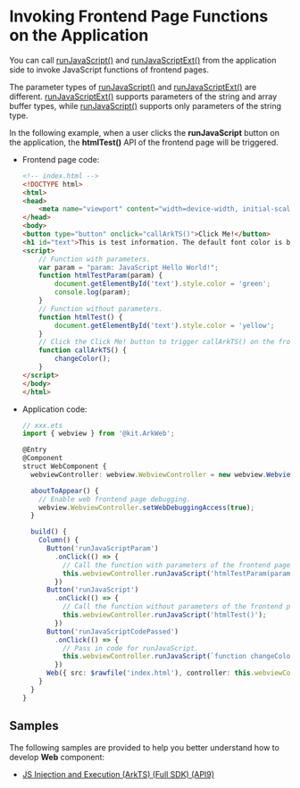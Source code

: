 # Invoking Frontend Page Functions on the Application
<!--Kit: ArkWeb-->
<!--Subsystem: Web-->
<!--Owner: @aohui-->
<!--Designer: @yaomingliu-->
<!--Tester: @ghiker-->
<!--Adviser: @HelloCrease-->

You can call [runJavaScript()](../reference/apis-arkweb/arkts-apis-webview-WebviewController.md#runjavascript) and [runJavaScriptExt()](../reference/apis-arkweb/arkts-apis-webview-WebviewController.md#runjavascriptext10) from the application side to invoke JavaScript functions of frontend pages.

The parameter types of [runJavaScript()](../reference/apis-arkweb/arkts-apis-webview-WebviewController.md#runjavascript) and [runJavaScriptExt()](../reference/apis-arkweb/arkts-apis-webview-WebviewController.md#runjavascriptext10) are different. [runJavaScriptExt()](../reference/apis-arkweb/arkts-apis-webview-WebviewController.md#runjavascriptext10) supports parameters of the string and array buffer types, while [runJavaScript()](../reference/apis-arkweb/arkts-apis-webview-WebviewController.md#runjavascript) supports only parameters of the string type.

In the following example, when a user clicks the **runJavaScript** button on the application, the **htmlTest()** API of the frontend page will be triggered.

- Frontend page code:

  ```html
  <!-- index.html -->
  <!DOCTYPE html>
  <html>
  <head>
      <meta name="viewport" content="width=device-width, initial-scale=1.0">
  </head>
  <body>
  <button type="button" onclick="callArkTS()">Click Me!</button>
  <h1 id="text">This is test information. The default font color is black. After the runJavaScript method is called, the font color is yellow. After the runJavaScriptParam method is called, the font color is green. After the runJavaScriptCodePassed method is called, the font color is red.</h1>
  <script>
      // Function with parameters.
      var param = "param: JavaScript Hello World!";
      function htmlTestParam(param) {
          document.getElementById('text').style.color = 'green';
          console.log(param);
      }
      // Function without parameters.
      function htmlTest() {
          document.getElementById('text').style.color = 'yellow';
      }
      // Click the Click Me! button to trigger callArkTS() on the frontend page to execute the code passed in by JavaScript.
      function callArkTS() {
          changeColor();
      }
  </script>
  </body>
  </html>
  ```


- Application code:

  ```ts
  // xxx.ets
  import { webview } from '@kit.ArkWeb';

  @Entry
  @Component
  struct WebComponent {
    webviewController: webview.WebviewController = new webview.WebviewController();

    aboutToAppear() {
      // Enable web frontend page debugging.
      webview.WebviewController.setWebDebuggingAccess(true);
    }

    build() {
      Column() {
        Button('runJavaScriptParam')
          .onClick(() => {
            // Call the function with parameters of the frontend page.
            this.webviewController.runJavaScript('htmlTestParam(param)');
          })
        Button('runJavaScript')
          .onClick(() => {
            // Call the function without parameters of the frontend page.
            this.webviewController.runJavaScript('htmlTest()');
          })
        Button('runJavaScriptCodePassed')
          .onClick(() => {
            // Pass in code for runJavaScript.
            this.webviewController.runJavaScript(`function changeColor(){document.getElementById('text').style.color = 'red'}`);
          })
        Web({ src: $rawfile('index.html'), controller: this.webviewController })
      }
    }
  }
  ```

## Samples

The following samples are provided to help you better understand how to develop **Web** component:

- [JS Injection and Execution (ArkTS) (Full SDK) (API9)](https://gitcode.com/openharmony/applications_app_samples/tree/master/code/BasicFeature/Web/RunJsInWeb)
